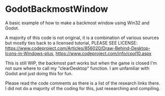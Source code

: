 # GodotBackmostWindow

A basic example of how to make a backmost window using Win32 and Godot. 

A majority of this code is not original, it is a combination of various sources but mostly ties back to a licensed tutorial, 
PLEASE SEE LICENSE: https://www.codeproject.com/Articles/856020/Draw-Behind-Desktop-Icons-in-Windows-plus, https://www.codeproject.com/info/cpol10.aspx

This is still WIP, the backmost part works but when the game is closed I'm not sure where to call my "clearDesktop" function. I am unfamiliar with Godot 
and just doing this for fun. 

Please read the code comments as there is a list of the research links there. I did not do a majority of the coding for this, just researching and compiling.
